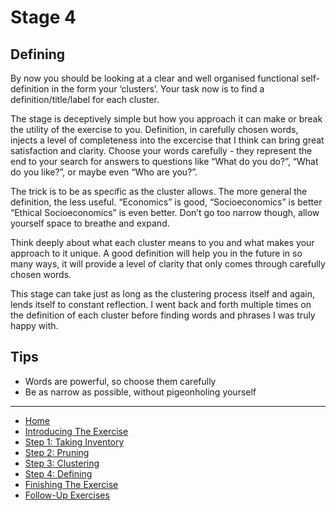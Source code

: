 # Stage 4
## Defining

By now you should be looking at a clear and well organised functional self-definition in the form your ‘clusters’.  Your task now is to find a definition/title/label for each cluster.

The stage is deceptively simple but how you approach it can make or break the utility of the exercise to you.  Definition, in carefully chosen words, injects a level of completeness into the excercise that I think can bring great satisfaction and clarity.  Choose your words carefully - they represent the end to your search for answers to questions like “What do you do?”, “What do you like?”, or maybe even “Who are you?”.

The trick is to be as specific as the cluster allows.  The more general the definition, the less useful.  “Economics” is good, “Socioeconomics” is better “Ethical Socioeconomics” is even better.  Don’t go too narrow though, allow yourself space to breathe and expand.

Think deeply about what each cluster means to you and what makes your approach to it unique.  A good definition will help you in the future in so many ways, it will provide a level of clarity that only comes through carefully chosen words.

This stage can take just as long as the clustering process itself and again, lends itself to constant reflection.  I went back and forth multiple times on the definition of each cluster before finding words and phrases I was truly happy with.

## Tips

- Words are powerful, so choose them carefully
- Be as narrow as possible, without pigeonholing yourself

---
- [Home](/functional-clustering)
- [Introducing The Exercise](/functional-clustering/intro)
- [Step 1: Taking Inventory](/functional-clustering/step1)
- [Step 2: Pruning](/functional-clustering/step2)
- [Step 3: Clustering](/functional-clustering/step3)
- [Step 4: Defining](/functional-clustering/step4)
- [Finishing The Exercise](/functional-clustering/finishing)
- [Follow-Up Exercises](/functional-clustering/follow-up)
